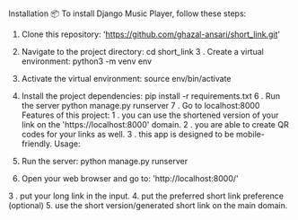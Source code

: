 Installation 📦
To install Django Music Player, follow these steps:
1. Clone this repository:
'https://github.com/ghazal-ansari/short_link.git'
2. Navigate to the project directory:
  cd short_link
3 . Create a virtual environment:
  python3 -m venv env
4. Activate the virtual environment:
  source env/bin/activate
5. Install the project dependencies:
  pip install -r requirements.txt
6 . Run the server
  python manage.py runserver
7 . Go to localhost:8000
Features of this project:
1 . you can use the shortened version of your link on the 'https://localhost:8000' domain.
2 . you are able to create QR codes for your links as well.
3 . this app is designed to be mobile-friendly.
Usage:

1. Run the server:
  python manage.py runserver
2. Open your web browser and go to:
'http://localhost:8000/'

3 . put your long link in the input.
4. put the preferred short link preference (optional)
5. use the short version/generated short link on the main domain.
